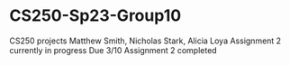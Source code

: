 # CS250-Sp23-Group10
CS250 projects
Matthew Smith,
Nicholas Stark,
Alicia Loya
Assignment 2 currently in progress
Due 3/10
Assignment 2 completed
